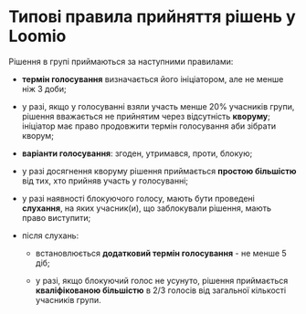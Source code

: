 # Типові правила прийняття рішень у Loomio

Рішення в групі приймаються за наступними правилами:

* **термін голосування** визначається його ініціатором, але не менше ніж 3 доби;

* у разі, якщо у голосуванні взяли участь менше 20% учасників групи, рішення вважається не прийнятим через відсутність **кворуму**; ініціатор має право продовжити термін голосування аби зібрати кворум;

* **варіанти голосування**: згоден, утримався, проти, блокую;

* у разі досягнення кворуму рішення приймається **простою більшістю** від тих, хто прийняв участь у голосуванні;

* у разі наявності блокуючого голосу, мають бути проведені **слухання**, на яких учасник\(и\), що заблокували рішення,  мають право виступити;

* після слухань:

  * встановлюється **додатковий термін голосування** - не менше 5 діб;

  * у разі, якщо блокуючий голос не усунуто, рішення приймається **кваліфікованою більшістю** в 2/3 голосів від загальної кількості учасників групи.



